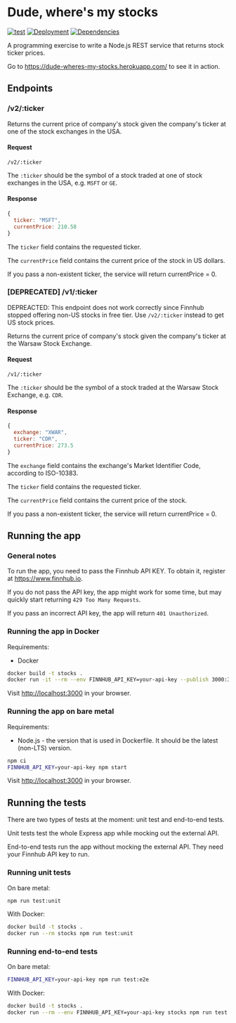# Dude, where's my stocks

[![test](https://github.com/jedr/dude-wheres-my-stocks/workflows/Test/badge.svg)](https://github.com/jedr/dude-wheres-my-stocks/actions?query=workflow:Test)
[![Deployment](https://heroku-badge.herokuapp.com/?app=dude-wheres-my-stocks&root=v2/MSFT&svg=1)](https://dude-wheres-my-stocks.herokuapp.com/v2/MSFT)
[![Dependencies](https://david-dm.org/jedr/dude-wheres-my-stocks.svg)](https://david-dm.org/jedr/dude-wheres-my-stocks)

A programming exercise to write a Node.js REST service that returns stock ticker prices.

Go to <https://dude-wheres-my-stocks.herokuapp.com/> to see it in action.

## Endpoints

### /v2/:ticker

Returns the current price of company's stock given the company's ticker at one of the stock exchanges in the USA.

#### Request

```http
/v2/:ticker
```

The `:ticker` should be the symbol of a stock traded at one of stock exchanges in the USA, e.g. `MSFT` or `GE`.

#### Response

```js
{
  ticker: "MSFT",
  currentPrice: 210.58
}
```

The `ticker` field contains the requested ticker.

The `currentPrice` field contains the current price of the stock in US dollars.

If you pass a non-existent ticker, the service will return currentPrice = 0.

### [DEPRECATED] /v1/:ticker

DEPREACTED: This endpoint does not work correctly since Finnhub stopped offering non-US stocks in free tier. Use `/v2/:ticker` instead to get US stock prices.

Returns the current price of company's stock given the company's ticker at the Warsaw Stock Exchange.

#### Request

```http
/v1/:ticker
```

The `:ticker` should be the symbol of a stock traded at the Warsaw Stock Exchange, e.g. `CDR`.

#### Response

```js
{
  exchange: "XWAR",
  ticker: "CDR",
  currentPrice: 273.5
}
```

The `exchange` field contains the exchange's Market Identifier Code, according to ISO-10383.

The `ticker` field contains the requested ticker.

The `currentPrice` field contains the current price of the stock.

If you pass a non-existent ticker, the service will return currentPrice = 0.

## Running the app

### General notes

To run the app, you need to pass the Finnhub API KEY. To obtain it, register at <https://www.finnhub.io>.

If you do not pass the API key, the app might work for some time, but may quickly start returning `429 Too Many Requests`.

If you pass an incorrect API key, the app will return `401 Unauthorized`.

### Running the app in Docker

Requirements:

* Docker

```bash
docker build -t stocks .
docker run -it --rm --env FINNHUB_API_KEY=your-api-key --publish 3000:3000 stocks
```

Visit <http://localhost:3000> in your browser.

### Running the app on bare metal

Requirements:

* Node.js - the version that is used in Dockerfile. It should be the latest (non-LTS) version.

```bash
npm ci
FINNHUB_API_KEY=your-api-key npm start
```

Visit <http://localhost:3000> in your browser.

## Running the tests

There are two types of tests at the moment: unit test and end-to-end tests.

Unit tests test the whole Express app while mocking out the external API.

End-to-end tests run the app without mocking the external API. They need your Finnhub API key to run.

### Running unit tests

On bare metal:

```bash
npm run test:unit
```

With Docker:

```bash
docker build -t stocks .
docker run --rm stocks npm run test:unit
```

### Running end-to-end tests

On bare metal:

```bash
FINNHUB_API_KEY=your-api-key npm run test:e2e
```

With Docker:

```bash
docker build -t stocks .
docker run --rm --env FINNHUB_API_KEY=your-api-key stocks npm run test:e2e
```
